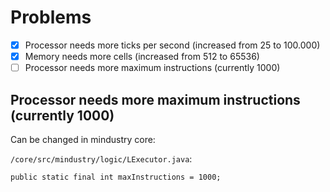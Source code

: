 # Problems

- [x] Processor needs more ticks per second (increased from 25 to 100.000)
- [x] Memory needs more cells (increased from 512 to 65536)
- [ ] Processor needs more maximum instructions (currently 1000)

## Processor needs more maximum instructions (currently 1000)

Can be changed in mindustry core:

`/core/src/mindustry/logic/LExecutor.java`:

`public static final int maxInstructions = 1000;`

